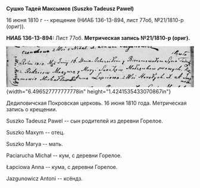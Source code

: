 **Сушко Тадей Максымов (Suszko Tadeusz Paweł)**

16 июня 1810 г -- крещение (НИАБ 136-13-894, лист 77об, №21/1810-р
(ориг)).

**НИАБ 136-13-894:** Лист 77об. **Метрическая запись №21/1810-р
(ориг).**

![](./media/0c50d83ed27e925b265fbce47fb67ef1dbf7f6e8.png){width="6.496527777777778in"
height="1.4241535433070867in"}

Дедиловичская Покровская церковь. 16 июня 1810 года. Метрическая запись
о крещении.

Suszko Tadeusz Pawel -- сын родителей из деревни Горелое.

Suszko Maxym -- отец.

Suszko Marya -- мать.

Paciarucha Michał -- кум, с деревни Горелое.

Łapciowa Anna -- кума, с деревни Горелое.

Jazgunowicz Antoni -- ксёндз.
